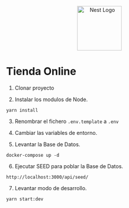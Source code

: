 <p align="center">
  <a href="http://nestjs.com/" target="blank"><img src="https://nestjs.com/img/logo-small.svg" width="120" alt="Nest Logo" /></a>
</p>



# Tienda Online

1. Clonar proyecto

2. Instalar los modulos de Node.
```
yarn install
```
3. Renombrar el fichero ```.env.template``` a ```.env```

4. Cambiar las variables de entorno.

5. Levantar la Base de Datos.
```
docker-compose up -d
```

6. Ejecutar SEED para poblar la Base de Datos.
```
http://localhost:3000/api/seed/
```

7. Levantar modo de desarrollo.
```
yarn start:dev
```